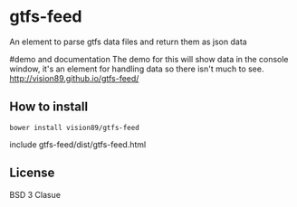 # gtfs-feed

An element to parse gtfs data files and return them as json data

#demo and documentation
The demo for this will show data in the console window, it's an element for handling data so there isn't much to see.
http://vision89.github.io/gtfs-feed/

## How to install
	bower install vision89/gtfs-feed

include gtfs-feed/dist/gtfs-feed.html

## License
BSD 3 Clasue